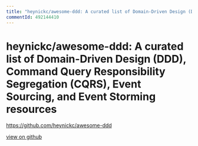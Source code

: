 ```yaml
---
title: "heynickc/awesome-ddd: A curated list of Domain-Driven Design (DDD), Command Query  Responsibility Segregation (CQRS), Event Sourcing, and Event Storming resources"
commentId: 492144410
---
```

# heynickc/awesome-ddd: A curated list of Domain-Driven Design (DDD), Command Query  Responsibility Segregation (CQRS), Event Sourcing, and Event Storming resources

https://github.com/heynickc/awesome-ddd
    
[view on github](https://github.com/lotosbin/lotosbin.github.io/issues/75)
    